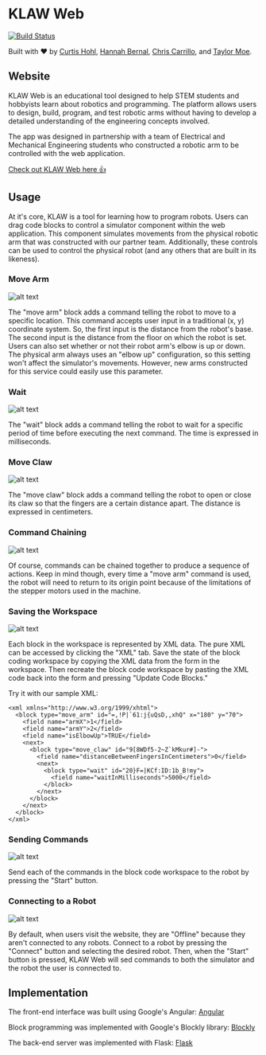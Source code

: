 # KLAW Web
[![Build Status](https://travis-ci.org/chriscarrillo/KLAW-Web.svg?branch=develop)](https://travis-ci.org/chriscarrillo/KLAW-Web)

Built with ❤ by [Curtis Hohl](https://github.com/RubiconIII), [Hannah Bernal](https://github.com/hannahbernal02), [Chris Carrillo](https://github.com/chriscarrillo), and [Taylor Moe](https://github.com/tmoe2).

## Website
KLAW Web is an educational tool designed to help STEM students and hobbyists learn about robotics and programming. The platform allows users to design, build, program, and test robotic arms without having to develop a detailed understanding of the engineering concepts involved.

The app was designed in partnership with a team of Electrical and Mechanical Engineering students who constructed a robotic arm to be controlled with the web application.

[Check out KLAW Web  here 👍](https://klaw-web.herokuapp.com/)

## Usage
At it's core, KLAW is a tool for learning how to program robots. Users can drag code blocks to control a simulator component within the web application. This component simulates movements from the physical robotic arm that was constructed with our partner team.  Additionally, these controls can be used to control the physical robot (and any others that are built in its likeness).

### Move Arm
![alt text](https://i.imgur.com/iGF0N8g.jpg "moveArm() command")

The "move arm" block adds a command telling the robot to move to a specific location. This command accepts user input in a traditional (x, y) coordinate system. So, the first input is the distance from the robot's base. The second input is the distance from the floor on which the robot is set. Users can also set whether or not their robot arm's elbow is up or down. The physical arm always uses an "elbow up" configuration, so this setting won't affect the simulator's movements. However, new arms constructed for this service could easily use this parameter.

### Wait
![alt text](https://i.imgur.com/7VRTv7V.jpg "wait() command")

The "wait" block adds a command telling the robot to wait for a specific period of time before executing the next command. The time is expressed in milliseconds.

### Move Claw
![alt text](https://i.imgur.com/EHIrrXp.jpg "moveClaw() command")

The "move claw" block adds a command telling the robot to open or close its claw so that the fingers are a certain distance apart. The distance is expressed in centimeters.

### Command Chaining
![alt text](https://i.imgur.com/tUea0gm.jpg "command chaining")

Of course, commands can be chained together to produce a sequence of actions. Keep in mind though, every time a "move arm" command is used, the robot will need to return to its origin point because of the limitations of the stepper motors used in the machine.

### Saving the Workspace
![alt text](https://i.imgur.com/yzPFv88.jpg "xml tab")

Each block in the workspace is represented by XML data. The pure XML can be accessed by clicking the "XML" tab. Save the state of the block coding workspace by copying the XML data from the form in the workspace. Then recreate the block code workspace by pasting the XML code back into the form and pressing "Update Code Blocks."

Try it with our sample XML:
```
<xml xmlns="http://www.w3.org/1999/xhtml">
  <block type="move_arm" id="=,!P|`61:j{uQsD,,xhQ" x="180" y="70">
    <field name="armX">1</field>
    <field name="armY">2</field>
    <field name="isElbowUp">TRUE</field>
    <next>
      <block type="move_claw" id="9[8WDf5-2~Z`kMkur#]-">
        <field name="distanceBetweenFingersInCentimeters">0</field>
        <next>
          <block type="wait" id="20}F=|KCf:ID:1b_B!my">
            <field name="waitInMilliseconds">5000</field>
          </block>
        </next>
      </block>
    </next>
  </block>
</xml>
```

### Sending Commands
![alt text](https://i.imgur.com/T8CKfEM.jpg "start")

Send each of the commands in the block code workspace to the robot by pressing the "Start" button.

### Connecting to a Robot
![alt text](https://i.imgur.com/N0eM5hB.jpg "offline")

By default, when users visit the website, they are "Offline" because they aren't connected to any robots.  Connect to a robot by pressing the "Connect" button and selecting the desired robot. Then, when the "Start" button is pressed, KLAW Web will sed commands to both the simulator and the robot the user is connected to.

## Implementation
The front-end interface was built using Google's Angular:
[Angular](https://github.com/angular/angular)

Block programming was implemented with Google's Blockly library: [Blockly](https://github.com/google/blockly)

The back-end server was implemented with Flask:
[Flask](http://flask.pocoo.org/)
